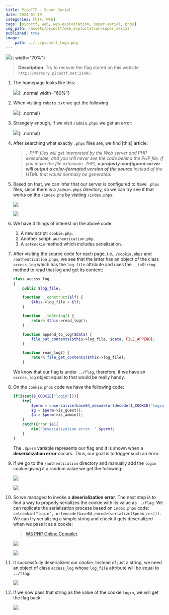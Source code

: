 ```yaml
---
title: PicoCTF - Super Serial
date: 2024-01-19
categories: [CTF, Web]
tags: [picoctf, web, web-exploitation, super-serial, phps]
img_path: /assets/picoctf/web_exploitation/super_serial
published: true
image:
    path: ../../picoctf_logo.png
---
```


![](room_banner.png){: width="70%"}

> **Description**: Try to recover the flag stored on this website `http://mercury.picoctf.net:2148/`.

1. The homepage looks like this: 

    ![](home.png){: .normal width="60%"}

2. When visiting `robots.txt` we get the following:

    ![](robots.png){: .normal}

3. Strangely enough, if we visit `/admin.phps` we get an error:

    ![](admin_phps.png){: .normal}

4. After searching what exactly `.phps` files are, we find [this] article:

    > ..._PHP files will get interpreted by the Web server and PHP executable, and you will never see the code behind the PHP file. If you make the file extension `.PHPS`, **a properly-configured server will output a color-formated version of the source** instead of the HTML that would normally be generated._

5. Based on that, we can infer that our server is configured to have `.phps` files, since there is a `/admin.phps` directory, so we can try see if that works on the `/index.php` by visiting `/index.phps`:

    ![](index_phps_browser.png)

    ![](index_phps_source.png)

6. We have 3 things of interest on the above code:
    1. A new script: `cookie.php`.
    2. Another script: `authentication.php`.
    3. A `setcookie` method which includes serialization.

7. After visiting the source code for each page, i.e., `/cookie.phps` and `/authentication.phps`, we see that the latter has an object of the class `access_log` which has the `log_file` attribute and uses the `__toString` method to read that log and get its content:

    ```php
    class access_log
    {
        public $log_file;

        function __construct($lf) {
            $this->log_file = $lf;
        }

        function __toString() {
            return $this->read_log();
        }

        function append_to_log($data) {
            file_put_contents($this->log_file, $data, FILE_APPEND);
        }

        function read_log() {
            return file_get_contents($this->log_file);
        }
    ```

    We know that our flag is under `../flag`, therefore, if we have an `access_log` object equal to that would be really handy.

8. On the `cookie.phps` code we have the following code:

    ```php
    if(isset($_COOKIE["login"])){
        try{
            $perm = unserialize(base64_decode(urldecode($_COOKIE["login"])));
            $g = $perm->is_guest();
            $a = $perm->is_admin();
        }
        catch(Error $e){
            die("Deserialization error. ".$perm);
        }
    }
    ```

    The `.$perm` variable represents our flag and it is shown when a **deserialization error** occurs. Thus, our goal is to trigger such an error. 

9. If we go to the `/authentication` directory and manually add the `login` cookie giving it a random value we get the following:

    ![](authentication_php_cookie.png)

    ![](login_cookie.png)

10. So we managed to invoke a **deserialization error**. The next step is to find a way to properly serializes the cookie with its value as `../flag`. We can replicate the serialization process based on `index.phps` code: `setcookie("login", urlencode(base64_encode(serialize($perm_res)))`. We can try serializing a simple string and check it gets deserialized when we pass it as a cookie:

    > [W3 PHP Online Compiler](https://www.w3schools.com/php/phptryit.asp?filename=tryphp_compiler).

    ![](test_cookie.png)

    ![](test_cookie1.png)

11. It successfully deserialized our cookie. Instead of just a string, we need an object of class `access_log` whose `log_file` attribute will be equal to `../flag`:

    ![](flag_cookie.png)

12. If we now pass that string as the value of the cookie `login`, we will get the flag back:

    ![](flag.png)